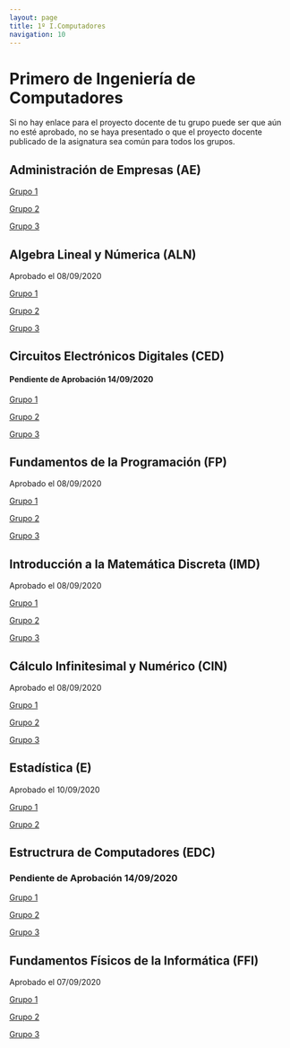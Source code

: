 ```yaml
---
layout: page
title: 1º I.Computadores
navigation: 10
---
```


# Primero de Ingeniería de Computadores

Si no hay enlace para el proyecto docente de tu grupo puede ser que aún no esté aprobado, no se haya presentado o que el proyecto docente publicado de la asignatura sea común para todos los grupos.

## Administración de Empresas (AE)

[Grupo 1](https://sevius.us.es/asignus/proyectopublicado.php?codasig=2040006&vac=1114631&gac=1)

[Grupo 2](https://sevius.us.es/asignus/proyectopublicado.php?codasig=2040006&vac=1114631&gac=2)

[Grupo 3](https://sevius.us.es/asignus/proyectopublicado.php?codasig=2040006&vac=1114631&gac=3)


## Algebra Lineal y Númerica (ALN)

Aprobado el 08/09/2020

[Grupo 1](https://uses0-my.sharepoint.com/:b:/g/personal/delegacion_etsii_us_es/EaEZwzF0qvtEnEdktY3cESoBPFV9S2J4X3C1VYYtPrnunQ?e=OLhK9M)

[Grupo 2](https://sevius.us.es/asignus/proyectopublicado.php?codasig=2040002&vac=1114633&gac=2)

[Grupo 3](https://uses0-my.sharepoint.com/:b:/g/personal/delegacion_etsii_us_es/EVyvFCLLJyhBqsKykmMt4P0BUdH73OiHIpx31JGGsl0haQ?e=UNV3aK)


## Circuitos Electrónicos Digitales (CED)

#### Pendiente de Aprobación 14/09/2020


[Grupo 1](https://uses0-my.sharepoint.com/:b:/g/personal/delegacion_etsii_us_es/EUqjXv0ADpRJt_Yij_Iciv0Bm1J1bA5jQnA-oIWKmScDyw?e=aNPoYj)

[Grupo 2](https://uses0-my.sharepoint.com/:b:/g/personal/delegacion_etsii_us_es/EW5gos5QcjpMsXKDGJ8A75kBL9swKOFrgPvqoQ6i_GA51g?e=kLeHsb)

[Grupo 3](https://uses0-my.sharepoint.com/:b:/g/personal/delegacion_etsii_us_es/ETkONXBMuHBEpv41zUUxj5kBcl2Tir_DX7WqTz_w7uIHcg?e=7ume1y)


## Fundamentos de la Programación (FP)

Aprobado el 08/09/2020


[Grupo 1](https://uses0-my.sharepoint.com/:b:/g/personal/delegacion_etsii_us_es/EdfwaycivR5MuRXuZV-PAqcB9gLRzrVn3pHGCGM2RbQKbw?e=elzcIr)

[Grupo 2](https://uses0-my.sharepoint.com/:b:/g/personal/delegacion_etsii_us_es/EWz5yrsiLRVHkvSYcAGWqg4BZeoSAD-mjLD4sGsvRMUvig?e=0K1vby)

[Grupo 3](https://uses0-my.sharepoint.com/:b:/g/personal/delegacion_etsii_us_es/Ebe83HUlunNIgGnC10Qn3FIB-z6nEW1SjdQg0vmE45RaWw?e=BvaYq0)


## Introducción a la Matemática Discreta (IMD)

Aprobado el 08/09/2020

[Grupo 1](https://sevius.us.es/asignus/proyectopublicado.php?codasig=2040005&vac=1114655&gac=1)

[Grupo 2](https://uses0-my.sharepoint.com/:b:/g/personal/delegacion_etsii_us_es/ESdyDZJFJx9JrzISJf5bJekBLj6ebDxwz-6zCvnC_lfFIw?e=PMfQqe)

[Grupo 3](https://sevius.us.es/asignus/proyectopublicado.php?codasig=2040005&vac=1114655&gac=3)


## Cálculo Infinitesimal y Numérico (CIN)

Aprobado el 08/09/2020

[Grupo 1](https://uses0-my.sharepoint.com/:b:/g/personal/delegacion_etsii_us_es/ERvBvmmsj3tHqQ6jwmc_riwBK2K9N2T3wlG3Otee-4iKnA?e=owJZNx)

[Grupo 2](https://sevius.us.es/asignus/proyectopublicado.php?codasig=2040007&vac=1114636&gac=2)

[Grupo 3](https://uses0-my.sharepoint.com/:b:/g/personal/delegacion_etsii_us_es/EYAjGt9RmOZKrZcKb9JiRckBmsZTGzdLZV07o8ceZdvJGA?e=f9Z30U)

## Estadística (E)

Aprobado el 10/09/2020

[Grupo 1](https://sevius.us.es/asignus/proyectopublicado.php?codasig=2040008&vac=1115823&gac=1)

[Grupo 2](https://sevius.us.es/asignus/proyectopublicado.php?codasig=2040008&vac=1115823&gac=1)


## Estructrura de Computadores (EDC)

### Pendiente de Aprobación 14/09/2020

[Grupo 1](https://uses0-my.sharepoint.com/:b:/g/personal/delegacion_etsii_us_es/EdcD5L5UkyJKqbcrALk07CgB6XHm8k5io-McPQ_4cZupDQ?e=qlA1Ym)

[Grupo 2](https://uses0-my.sharepoint.com/:b:/g/personal/delegacion_etsii_us_es/EaFwGogwmm9LtKAHLq-GkYEBjd0ITFkKPGeBw6j6TTCRtw?e=cysBnO)

[Grupo 3](https://uses0-my.sharepoint.com/:b:/g/personal/delegacion_etsii_us_es/ETauicdx4o5Gtx2glSbGSs4BUxUlQ7TAzqPENjELC5VLyQ?e=gsTZA6)


## Fundamentos Físicos de la Informática (FFI)

Aprobado el 07/09/2020


[Grupo 1](https://uses0-my.sharepoint.com/:b:/g/personal/delegacion_etsii_us_es/ERI7nA29HgBCpCknI-kSPxoB7Pdy3VIWm_A_IoEkrzzBDg?e=xxXWDb)

[Grupo 2](https://uses0-my.sharepoint.com/:b:/g/personal/delegacion_etsii_us_es/EVoXOfPyoTRImp0t6EMQhM8BGPs8cjvAqqpUVQt4iGTDWQ?e=IOYsK2)

[Grupo 3](https://uses0-my.sharepoint.com/:b:/g/personal/delegacion_etsii_us_es/ER57P4IxgRxFtyAOBeB9v7IB36j5oeoyaIgWm9D-KSEy6w?e=i7JFmb)